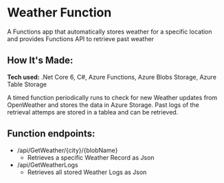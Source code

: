 # Weather Function
A Functions app that automatically stores weather for a specific location and provides Functions API to retrieve past weather

## How It's Made:

**Tech used:** .Net Core 6, C#, Azure Functions, Azure Blobs Storage, Azure Table Storage

A timed function periodically runs to check for new Weather updates from OpenWeather and stores the data in Azure Storage.
Past logs of the retrieval attemps are stored in a tablea and can be retrieved.

## Function endpoints:
* /api/GetWeather/{city}/{blobName}
  * Retrieves a specific Weather Record as Json
* /api/GetWeatherLogs
  * Retrieves all stored Weather Logs as Json
